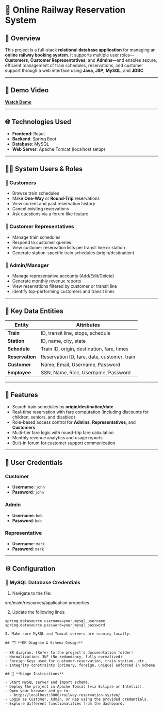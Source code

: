 # 🚄 Online Railway Reservation System

## 📘 Overview

This project is a full-stack **relational database application** for managing an **online railway booking system**. It supports multiple user roles—**Customers**, **Customer Representatives**, and **Admins**—and enables secure, efficient management of train schedules, reservations, and customer support through a web interface using **Java**, **JSP**, **MySQL**, and **JDBC**.

---

## 🎥 Demo Video

**[Watch Demo](https://drive.google.com/file/d/1vJl2Wz4_D5HXab5tgMd4yMkdqDO8hwT9/view?usp=share_link)**

---

## 🌐 Technologies Used

- **Frontend**: React
- **Backend**: Spring Boot
- **Database**: MySQL
- **Web Server**: Apache Tomcat (localhost setup)

---

## 🧑‍💼 System Users & Roles

### 🔹 Customers
- Browse train schedules
- Make **One-Way** or **Round-Trip** reservations
- View current and past reservation history
- Cancel existing reservations
- Ask questions via a forum-like feature

### 🔹 Customer Representatives
- Manage train schedules
- Respond to customer queries
- View customer reservation lists per transit line or station
- Generate station-specific train schedules (origin/destination)

### 🔹 Admin/Manager
- Manage representative accounts (Add/Edit/Delete)
- Generate monthly revenue reports
- View reservations filtered by customer or transit line
- Identify top-performing customers and transit lines

---

## 🧾 Key Data Entities

| Entity         | Attributes                                  |
|----------------|---------------------------------------------|
| **Train**      | ID, transit line, stops, schedule           |
| **Station**    | ID, name, city, state                       |
| **Schedule**   | Train ID, origin, destination, fare, times  |
| **Reservation**| Reservation ID, fare, date, customer, train |
| **Customer**   | Name, Email, Username, Password             |
| **Employee**   | SSN, Name, Role, Username, Password         |

---

## 🧠 Features

- Search train schedules by **origin/destination/date**
- Real-time reservation with fare computation (including discounts for children, seniors, and disabled)
- Role-based access control for **Admins**, **Representatives**, and **Customers**
- Multi-tier fare logic with round-trip fare calculation
- Monthly revenue analytics and usage reports
- Built-in forum for customer support communication

---

## 🔐 User Credentials

### Customer
- **Username**: `john`  
- **Password**: `john`

### Admin
- **Username**: `bob`  
- **Password**: `bob`

### Representative
- **Username**: `mark`  
- **Password**: `mark`

---

## ⚙️ Configuration

### 🔑 MySQL Database Credentials

1. Navigate to the file:

src/main/resources/application.properties

2. Update the following lines:

```properties
spring.datasource.username=your_mysql_username
spring.datasource.password=your_mysql_password

3. Make sure MySQL and Tomcat servers are running locally.

## 🗂️ **ER Diagram & Schema Design**

- ER diagram: (Refer to the project's documentation folder)
- Normalization: 3NF (No redundancy, fully normalized)
- Foreign Keys used for customer-reservation, train-station, etc.
- Integrity constraints (primary, foreign, unique) enforced in schema

## 🚦 **Usage Instructions**

- Start MySQL server and import schema.
- Deploy the project in Apache Tomcat (via Eclipse or IntelliJ).
- Open your browser and go to:
  - http://localhost:8080/railway-reservation-system/
- Login as Customer, Admin, or Rep using the provided credentials.
- Explore different functionalities from the dashboard.

